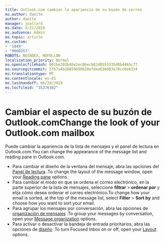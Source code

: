 ```yaml
---
title: Outlook.com cambiar la apariencia de su buzón de correo
ms.author: daeite
author: daeite
manager: joallard
ms.date: 3/21/2019
ms.audience: Admin
ms.topic: article
ms.custom:
- "1849"
- "9000257"
ROBOTS: NOINDEX, NOFOLLOW
localization_priority: Normal
ms.openlocfilehash: 001be203b46e2ec8becb82d0553335d0b4465c77
ms.sourcegitcommit: 5fb7a4b28859690020efdea630d03e70cc0e6334
ms.translationtype: MT
ms.contentlocale: es-ES
ms.lasthandoff: 06/28/2019
ms.locfileid: "35376382"
---
```

# <a name="change-the-look-of-your-outlookcom-mailbox"></a><span data-ttu-id="f033a-102">Cambiar el aspecto de su buzón de Outlook.com</span><span class="sxs-lookup"><span data-stu-id="f033a-102">Change the look of your Outlook.com mailbox</span></span>

<span data-ttu-id="f033a-103">Puede cambiar la apariencia de la lista de mensajes y el panel de lectura en Outlook.com.</span><span class="sxs-lookup"><span data-stu-id="f033a-103">You can change the appearance of the message list and reading pane in Outlook.com.</span></span>

- <span data-ttu-id="f033a-104">Para cambiar el diseño de la ventana del mensaje, abra las opciones del [Panel de lectura](https://outlook.live.com/mail/options/mail/layout/readingPane) .</span><span class="sxs-lookup"><span data-stu-id="f033a-104">To change the layout of the message window, open your [Reading pane](https://outlook.live.com/mail/options/mail/layout/readingPane) options.</span></span>
- <span data-ttu-id="f033a-105">Para cambiar el modo en que se ordena el correo electrónico, en la parte superior de la lista de mensajes, seleccione **filtrar** > **ordenar por** y elija cómo desea ordenar el correo electrónico.</span><span class="sxs-lookup"><span data-stu-id="f033a-105">To change how your email is sorted, at the top of the message list, select **Filter** > **Sort by** and choose how you want to sort your email.</span></span>
- <span data-ttu-id="f033a-106">Para agrupar los mensajes por conversación, abra las opciones de [organización de mensajes](https://outlook.live.com/mail/options/mail/layout/conversations) .</span><span class="sxs-lookup"><span data-stu-id="f033a-106">To group your messages by conversation, open your [Message organization](https://outlook.live.com/mail/options/mail/layout/conversations) options.</span></span>
- <span data-ttu-id="f033a-107">Para activar o desactivar la bandeja de entrada prioritarios, abra las opciones de [diseño](https://outlook.live.com/mail/options/mail/layout/focused) .</span><span class="sxs-lookup"><span data-stu-id="f033a-107">To turn Focused Inbox on or off, open your [Layout](https://outlook.live.com/mail/options/mail/layout/focused) options.</span></span>
